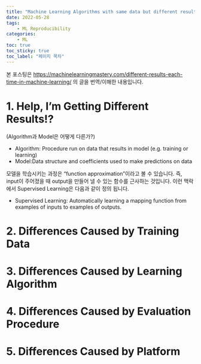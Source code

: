 ```yaml
---
title: "Machine Learning Algorithms with same data but different results"
date: 2022-05-28
tags:
    - ML Reproducibility
categories: 
    - ML
toc: true
toc_sticky: true
toc_label: "페이지 목차"
---
```


본 포스팅은 https://machinelearningmastery.com/different-results-each-time-in-machine-learning/ 의 글을 번역/이해한 내용입니다. 

# 1. Help, I’m Getting Different Results!?

(Algorithm과 Model은 어떻게 다른가?)
* Algorithm: Procedure run on data that results in model (e.g. training or learning)
* Model:Data structure and coefficients used to make predictions on data
 
 모델을 학습시키는 과정은 “function approximation”이라고 볼 수 있습니다. 즉, input이 주어졌을 때 output을 만들어 낼 수 있는 함수를 근사하는 것입니다. 
 이런 맥락에서 Supervised Learning은 다음과 같이 정의 됩니다. 
*  Supervised Learning: Automatically learning a mapping function from examples of inputs to examples of outputs. 


# 2. Differences Caused by Training Data

# 3. Differences Caused by Learning Algorithm

# 4. Differences Caused by Evaluation Procedure

# 5. Differences Caused by Platform